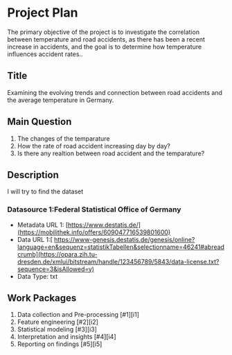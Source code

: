 # Project Plan
The primary objective of the project is to investigate the correlation between temperature and road accidents, as there has been a recent increase in accidents, and the goal is to determine how temperature influences accident rates..
## Title
<!-- Give your project a short title. -->
Examining the evolving trends and connection between road accidents and the average temperature in Germany.
## Main Question

<!-- Think about one main question you want to answer based on the data. -->
1. The changes of the temparature
2. How the rate of road accident increasing day by day?
3. Is there any realtion between road accident and the temparature?


## Description

<!-- Describe your data science project in max. 200 words. Consider writing about why and how you attempt it. -->

I will try to find the dataset 

### Datasource 1:Federal Statistical Office of Germany
* Metadata URL 1: [https://www.destatis.de/](https://mobilithek.info/offers/609047716539801600)
* Data URL 1:[ https://www-genesis.destatis.de/genesis/online?language=en&sequenz=statistikTabellen&selectionname=46241#abreadcrumb](https://opara.zih.tu-dresden.de/xmlui/bitstream/handle/123456789/5843/data-license.txt?sequence=3&isAllowed=y)
* Data Type: txt


## Work Packages

<!-- List of work packages ordered sequentially, each pointing to an issue with more details. -->

1. Data collection and Pre-processing [#1][i1]
2. Feature engineering [#2][i2]
3. Statistical modeling [#3][i3]
4. Interpretation and insights [#4][i4]
5. Reporting on findings [#5][i5]

